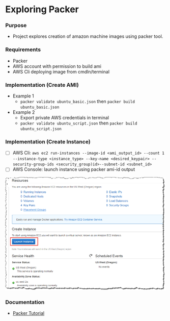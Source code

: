 # Exploring Packer

### Purpose
- Project explores creation of amazon machine images using packer tool.

### Requirements
- Packer
- AWS account with permission to build ami 
- AWS Cli deploying image from cmdln/terminal

### Implementation (Create AMI)
+ Example 1
    - `packer validate ubuntu_basic.json` then `packer build ubuntu_basic.json`
+ Example 2
    - Export private AWS credentials in terminal
    - `packer validate ubuntu_script.json` then `packer build ubuntu_script.json`

### Implementation (Create Instance)
- [ ] AWS Cli: `aws ec2 run-instances --image-id <ami_output_id> --count 1 --instance-type <instance_type> --key-name <desired_keypair> --security-group-ids <security_group)id>--subnet-id <subnet_id>`
- [ ] AWS Console: launch instance using packer ami-id output

![Console](img/ec2_launch_screen.jpeg)

### Documentation
- [Packer Tutorial](https://learn.hashicorp.com/tutorials/packer/getting-started-build-image)
